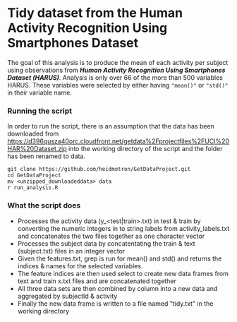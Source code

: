 # Tidy dataset from the Human Activity Recognition Using Smartphones Dataset

The goal of this analysis is to produce the mean of each activity per subject using observations from ***Human Activity Recognition Using Smartphones Dataset (HARUS)***. Analysis is only over 66 of the more than 500 variables HARUS. These variables were selected by either having `"mean()"` or `"std()"` in their variable name.


### Running the script

In order to run the script, there is an assumption that the data has been downloaded from https://d396qusza40orc.cloudfront.net/getdata%2Fprojectfiles%2FUCI%20HAR%20Dataset.zip into the working directory of the script and the folder has been renamed to data.


```
git clone https://github.com/heidmotron/GetDataProject.git
cd GetDataProject
mv <unzipped_downloadeddata> data
r run_analysis.R
```


### What the script does

* Processes the activity data (y_<test|train>.txt) in test & train by converting the numeric integers in to string labels from activity_labels.txt and concatenates the two files together as one character vector
* Processes the subject data by concatentating the train & text (subject.txt) files in an integer vector
* Given the features.txt, grep is run for mean() and std() and returns the indices & names for the selected variables.
* The feature indices are then used select to create new data frames from text and train x.txt files and are concatenated together
* All three data sets are then combined by column into a new data and aggregated by subjectId & activity
* Finally the new data frame is written to a file named "tidy.txt" in the working directory


